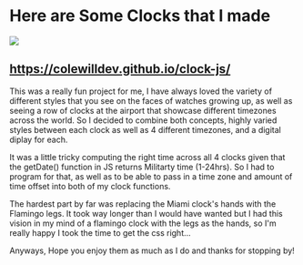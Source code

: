 # 



# **Here are Some Clocks that I made**

![](docs/img/clock_example.gif)

## https://colewilldev.github.io/clock-js/ ##

This was a really fun project for me, I have always loved the variety of different styles that you see on the faces of watches growing up, as well as seeing a row of clocks at the airport that showcase different timezones across the world.  So I decided to combine both concepts, highly varied styles between each clock as well as 4 different timezones, and a digital diplay for each.

It was a little tricky computing the right time across all 4 clocks given that the getDate() function in JS returns Militarty time (1-24hrs).  So I had to program for that, as well as to be able to pass in a time zone and amount of time offset into both of my clock functions.

The hardest part by far was replacing the Miami clock's hands with the Flamingo legs.  It took way longer than I would have wanted but I had this vision in my mind of a flamingo clock with the legs as the hands, so I'm really happy I took the time to get the css right...

Anyways, Hope you enjoy them as much as I do and thanks for stopping by!




